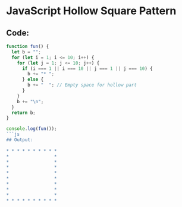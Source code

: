 # JavaScript Hollow Square Pattern

## Code:

```js
function fun() {
  let b = "";
  for (let i = 1; i <= 10; i++) {
    for (let j = 1; j <= 10; j++) {
      if (i === 1 || i === 10 || j === 1 || j === 10) {  
        b += "* ";
      } else {
        b += "  "; // Empty space for hollow part
      }
    }
    b += "\n";
  }
  return b;
}

console.log(fun());
```js
## Output:
 
* * * * * * * * * * 
*                 * 
*                 * 
*                 * 
*                 * 
*                 * 
*                 * 
*                 * 
*                 * 
* * * * * * * * * * 
